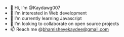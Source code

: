 - 👋 Hi, I’m @Kaydawg007
- 👀 I’m interested in Web development
- 🌱 I’m currently learning Javascript
- 💞️ I’m looking to collaborate on open source projects
- 📫 Reach me @bhamisheyekaydee@gmail.com

<!---
Kaydawg007/Kaydawg007 is a ✨ special ✨ repository because its `README.md` (this file) appears on your GitHub profile.
You can click the Preview link to take a look at your changes.
--->
